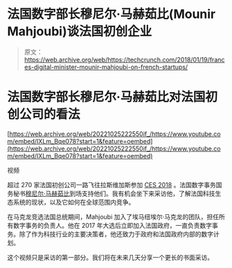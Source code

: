# 法国数字部长穆尼尔·马赫茹比(Mounir Mahjoubi)谈法国初创企业 

> 原文：<https://web.archive.org/web/https://techcrunch.com/2018/01/19/frances-digital-minister-mounir-mahjoubi-on-french-startups/>

# 法国数字部长穆尼尔·马赫茹比对法国初创公司的看法

[https://web.archive.org/web/20221025222550if_/https://www.youtube.com/embed/IXLm_Bqe078?start=1&feature=oembed](https://web.archive.org/web/20221025222550if_/https://www.youtube.com/embed/IXLm_Bqe078?start=1&feature=oembed)

视频

超过 270 家法国初创公司一路飞往拉斯维加斯参加 [CES 2018](https://web.archive.org/web/20221025222550/https://beta.techcrunch.com/events/ces-2018) 。法国数字事务国务秘书[穆尼尔·马赫茹比](https://web.archive.org/web/20221025222550/https://en.wikipedia.org/wiki/Mounir_Mahjoubi)到场支持他们。我有机会坐下来采访他，了解法国科技生态系统的现状，以及它如何在全球范围内竞争。

在马克龙竞选法国总统期间，Mahjoubi 加入了埃马纽埃尔·马克龙的团队，担任所有数字事务的负责人。他在 2017 年大选后立即加入法国政府，一直负责数字事务。除了作为科技行业的主要决策者，他还致力于政府和法国政府内部的数字计划。

这个视频只是采访的第一部分。我们将在未来几天分享一个更长的书面采访。